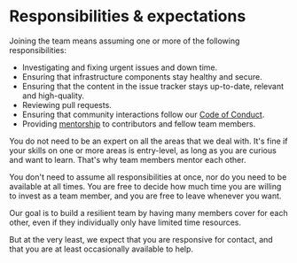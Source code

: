 # Responsibilities & expectations

Joining the team means assuming one or more of the following responsibilities:

 * Investigating and fixing urgent issues and down time.
 * Ensuring that infrastructure components stay healthy and secure.
 * Ensuring that the content in the issue tracker stays up-to-date, relevant and high-quality.
 * Reviewing pull requests.
 * Ensuring that community interactions follow our [Code of Conduct](../CODE_OF_CONDUCT.md).
 * Providing [mentorship](mentorship.md) to contributors and fellow team members.

<!-- NOTE: please keep this list in sync with .github/ISSUE_TEMPLATE/apply_join_team.md -->

You do not need to be an expert on all the areas that we deal with. It's fine if your skills on one or more areas is entry-level, as long as you are curious and want to learn. That's why team members mentor each other.

You don't need to assume all responsibilities at once, nor do you need to be available at all times. You are free to decide how much time you are willing to invest as a team member, and you are free to leave whenever you want.

Our goal is to build a resilient team by having many members cover for each other, even if they individually only have limited time resources.

But at the very least, we expect that you are responsive for contact, and that you are at least occasionally available to help.
